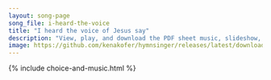 ```yaml
---
layout: song-page
song_file: i-heard-the-voice
title: "I heard the voice of Jesus say"
description: "View, play, and download the PDF sheet music, slideshow, and audio. Lyrics: I heard the voice of Jesus say, \"Come unto me and rest. Lay down, O weary one, lay down your head upon my breast.\"  I came to Jesus as I was, so weary... english christian 4part chords"
image: https://github.com/kenakofer/hymnsinger/releases/latest/download/i-heard-the-voice-trad.png
---
```


{% include choice-and-music.html %}